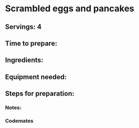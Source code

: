 # Scrambled eggs and pancakes

## Servings: 4

## Time to prepare: 

## Ingredients:


## Equipment needed:


## Steps for preparation:



### Notes:



### Codemates #
